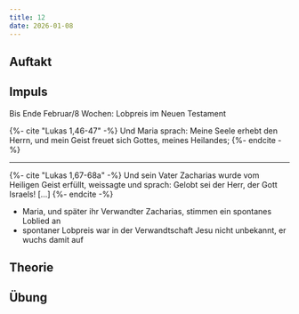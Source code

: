 ```yaml
---
title: 12
date: 2026-01-08
---
```


## Auftakt

## Impuls

Bis Ende Februar/8 Wochen: Lobpreis im Neuen Testament

{%- cite "Lukas 1,46-47" -%}
Und Maria sprach: Meine Seele erhebt den Herrn, und mein Geist freuet sich Gottes, meines Heilandes;
{%- endcite -%}

---

{%- cite "Lukas 1,67-68a" -%}
Und sein Vater Zacharias wurde vom Heiligen Geist erfüllt, weissagte und sprach: Gelobt sei der Herr, der Gott Israels! […]
{%- endcite -%}

- Maria, und später ihr Verwandter Zacharias, stimmen ein spontanes Loblied an
- spontaner Lobpreis war in der Verwandtschaft Jesu nicht unbekannt, er wuchs damit auf

## Theorie

## Übung
